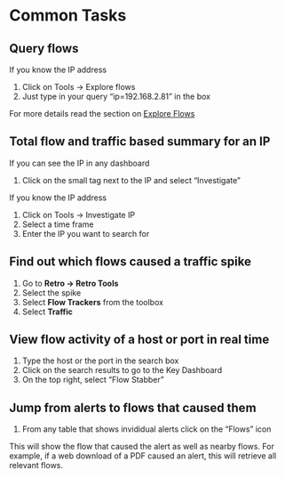 # Common Tasks

## Query flows

If you know the IP address

1. Click on Tools -\> Explore flows
2. Just type in your query “ip=192.168.2.81” in the box

For more details read the section on [Explore Flows](/docs/ug/tools/explore_flows.html)

## Total flow and traffic based summary for an IP

If you can see the IP in any dashboard

1. Click on the small tag next to the IP and select “Investigate”

If you know the IP address

1. Click on Tools -\> Investigate IP
2. Select a time frame
3. Enter the IP you want to search for

## Find out which flows caused a traffic spike

1. Go to **Retro -\> Retro Tools**
2. Select the spike
3. Select **Flow Trackers** from the toolbox
4. Select **Traffic**

## View flow activity of a host or port in real time

1. Type the host or the port in the search box
2. Click on the search results to go to the Key Dashboard
3. On the top right, select “Flow Stabber”

## Jump from alerts to flows that caused them

1. From any table that shows invididual alerts click on the “Flows”
   icon

This will show the flow that caused the alert as well as nearby flows.
For example, if a web download of a PDF caused an alert, this will
retrieve all relevant flows.
